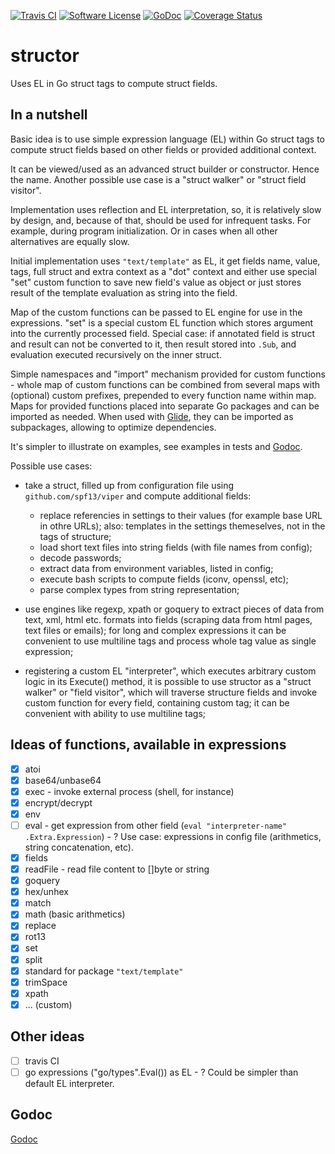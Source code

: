 [![Travis CI](https://img.shields.io/travis/nikolay-turpitko/structor/master.svg?style=flat-square)](https://travis-ci.org/nikolay-turpitko/structor)
[![Software License](https://img.shields.io/badge/License-MIT-orange.svg?style=flat-square)](https://github.com/nikolay-turpitko/structor/blob/master/LICENSE)
[![GoDoc](https://img.shields.io/badge/godoc-reference-blue.svg?style=flat-square)](https://godoc.org/github.com/nikolay-turpitko/structor)
[![Coverage Status](http://codecov.io/github/nikolay-turpitko/structor/coverage.svg?branch=master)](http://codecov.io/github/nikolay-turpitko/structor?branch=master)

# structor
Uses EL in Go struct tags to compute struct fields.

## In a nutshell

Basic idea is to use simple expression language (EL) within Go struct tags to
compute struct fields based on other fields or provided additional context.

It can be viewed/used as an advanced struct builder or constructor. Hence the
name. Another possible use case is a "struct walker" or "struct field visitor".

Implementation uses reflection and EL interpretation, so, it is relatively slow
by design, and, because of that, should be used for infrequent tasks. For
example, during program initialization. Or in cases when all other alternatives
are equally slow.

Initial implementation uses `"text/template"` as EL, it get fields name, value,
tags, full struct and extra context as a "dot" context and either use special
"set" custom function to save new field's value as object or just stores result
of the template evaluation as string into the field.

Map of the custom functions can be passed to EL engine for use in the
expressions.  "set" is a special custom EL function which stores argument into
the currently processed field. Special case: if annotated field is struct and
result can not be converted to it, then result stored into `.Sub`, and
evaluation executed recursively on the inner struct.

Simple namespaces and "import" mechanism provided for custom functions - whole
map of custom functions can be combined from several maps with (optional)
custom prefixes, prepended to every function name within map. Maps for provided
functions placed into separate Go packages and can be imported as needed. When
used with [Glide](https://github.com/Masterminds/glide), they can be imported
as subpackages, allowing to optimize dependencies.

It's simpler to illustrate on examples, see examples in tests and
[Godoc](http://godoc.org/github.com/nikolay-turpitko/structor).

Possible use cases:

- take a struct, filled up from configuration file using
  `github.com/spf13/viper` and compute additional fields:

  * replace referencies in settings to their values (for example base URL in
    othre URLs); also: templates in the settings themeselves, not in the tags
    of structure;
  * load short text files into string fields (with file names from config);
  * decode passwords;
  * extract data from environment variables, listed in config;
  * execute bash scripts to compute fields (iconv, openssl, etc);
  * parse complex types from string representation;

- use engines like regexp, xpath or goquery to extract pieces of data from
  text, xml, html etc. formats into fields (scraping data from html pages, text
  files or emails); for long and complex expressions it can be convenient to
  use multiline tags and process whole tag value as single expression;

- registering a custom EL "interpreter", which executes arbitrary custom logic
  in its Execute() method, it is possible to use structor as a "struct walker"
  or "field visitor", which will traverse structure fields and invoke custom
  function for every field, containing custom tag; it can be convenient with
  ability to use multiline tags;

## Ideas of functions, available in expressions

- [x] atoi
- [x] base64/unbase64
- [x] exec - invoke external process (shell, for instance)
- [x] encrypt/decrypt
- [x] env
- [ ] eval - get expression from other field (`eval "interpreter-name"
  .Extra.Expression`) - ? Use case: expressions in config file (arithmetics,
  string concatenation, etc).
- [x] fields
- [x] readFile - read file content to []byte or string
- [x] goquery
- [x] hex/unhex
- [x] match
- [x] math (basic arithmetics)
- [x] replace
- [x] rot13
- [x] set
- [x] split
- [x] standard for package `"text/template"`
- [x] trimSpace
- [x] xpath
- [x] ... (custom)

## Other ideas

- [ ] travis CI
- [ ] go expressions ("go/types".Eval()) as EL - ? Could be simpler than
  default EL interpreter.

## Godoc

[Godoc](http://godoc.org/github.com/nikolay-turpitko/structor)
